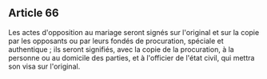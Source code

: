 Article 66
----
Les actes d'opposition au mariage seront signés sur l'original et sur la copie
par les opposants ou par leurs fondés de procuration, spéciale et authentique ;
ils seront signifiés, avec la copie de la procuration, à la personne ou au
domicile des parties, et à l'officier de l'état civil, qui mettra son visa sur
l'original.
